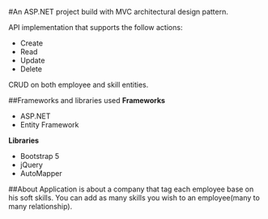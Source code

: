 #An ASP.NET project build with MVC architectural design pattern.

API implementation that supports the follow actions:
- Create
- Read
- Update
- Delete
  
CRUD on both employee and skill entities.

##Frameworks and libraries used
**Frameworks**
- ASP.NET
- Entity Framework

**Libraries**
- Bootstrap 5
- jQuery
- AutoMapper

##About
Application is about a company that tag each employee base on his soft skills.
You can add as many skills you wish to an employee(many to many relationship).
